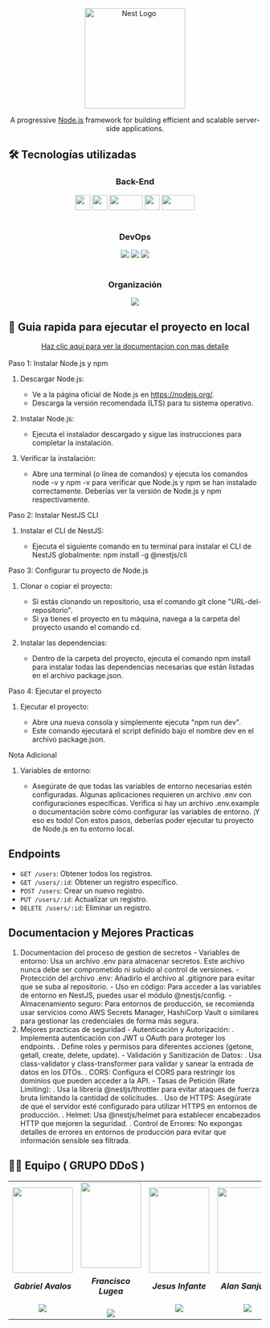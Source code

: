 <p align="center">
  <a href="http://nestjs.com/" target="blank"><img src="https://nestjs.com/img/logo-small.svg" width="200" alt="Nest Logo" /></a>
</p>

[circleci-image]: https://img.shields.io/circleci/build/github/nestjs/nest/master?token=abc123def456
[circleci-url]: https://circleci.com/gh/nestjs/nest

  <p align="center">A progressive <a href="http://nodejs.org" target="_blank">Node.js</a> framework for building efficient and scalable server-side applications.</p>

## 🛠️ Tecnologías utilizadas

<div align="center">
  <h3>Back-End</h3>
  <img src="https://img.shields.io/badge/JavaScript-F7DF1E.svg?style=for-the-badge&logo=JavaScript&logoColor=black" height="30"/>
  <img src="https://img.shields.io/badge/TypeScript-2596be.svg?style=for-the-badge&logo=TypeScript&logoColor=white" height="30"/>
  <img src="https://help.wnpower.com/hc/article_attachments/24770768872077" width="66" height="30"/>
  <img src="https://res.cloudinary.com/dbqxzetyp/image/upload/v1728021653/logos/vatz66wyxkcjy6plsvyj.png" width="auto" height="30" />
  <img src="https://res.cloudinary.com/dbqxzetyp/image/upload/v1728021207/logos/oybqiwgnrp3ehkvl6iru.png" width="66" height="30"/>
</div>
<br>

<div align="center">
  <h3>DevOps</h3>
  <img src="https://img.shields.io/badge/Vercel-000000?style=for-the-badge&logo=vercel&logoColor=white"/>
  <img src="https://img.shields.io/badge/Render-%46E3B7.svg?style=for-the-badge&logo=render&logoColor=white"/>
  <img src="https://img.shields.io/badge/GitHub-100000?style=for-the-badge&logo=github&logoColor=white"/>
</div>
<br>

<div align="center">
  <h3>Organización</h3>
  <img src="https://img.shields.io/badge/Discord-7289DA?style=for-the-badge&logo=discord&logoColor=white"/>
</div>

## 🧭 Guia rapida para ejecutar el proyecto en local

<div align="center">
  <a href="https://docs.nestjs.com/">Haz clic aquí para ver la documentacion con mas detalle</a>
</div>
<br>
Paso 1: Instalar Node.js y npm

1. Descargar Node.js:

   - Ve a la página oficial de Node.js en https://nodejs.org/.
   - Descarga la versión recomendada (LTS) para tu sistema operativo.

2. Instalar Node.js:

   - Ejecuta el instalador descargado y sigue las instrucciones para completar la instalación.

3. Verificar la instalación:

   - Abre una terminal (o línea de comandos) y ejecuta los comandos node -v y npm -v para verificar que Node.js y npm se han instalado correctamente. Deberías ver la versión de Node.js y npm respectivamente.

 Paso 2: Instalar NestJS CLI

 1. Instalar el CLI de NestJS:

    - Ejecuta el siguiente comando en tu terminal para instalar el CLI de NestJS globalmente: npm install -g @nestjs/cli

Paso 3: Configurar tu proyecto de Node.js

1.  Clonar o copiar el proyecto:

    - Si estás clonando un repositorio, usa el comando git clone "URL-del-repositorio".
    - Si ya tienes el proyecto en tu máquina, navega a la carpeta del proyecto usando el comando cd.

2. Instalar las dependencias:

   - Dentro de la carpeta del proyecto, ejecuta el comando npm install para instalar todas las dependencias necesarias que están listadas en el archivo package.json.

Paso 4: Ejecutar el proyecto

1.  Ejecutar el proyecto:

    - Abre una nueva consola y simplemente ejecuta "npm run dev".
    - Este comando ejecutará el script definido bajo el nombre dev en el archivo package.json.

Nota Adicional

1.  Variables de entorno:

    - Asegúrate de que todas las variables de entorno necesarias estén configuradas. Algunas aplicaciones requieren un archivo .env con configuraciones específicas. Verifica si hay un archivo .env.example o documentación sobre cómo configurar las variables de entorno.
¡Y eso es todo! Con estos pasos, deberías poder ejecutar tu proyecto de Node.js en tu entorno local. 

## Endpoints

- `GET /users`: Obtener todos los registros.
- `GET /users/:id`: Obtener un registro específico.
- `POST /users`: Crear un nuevo registro.
- `PUT /users/:id`: Actualizar un registro.
- `DELETE /users/:id`: Eliminar un registro.

## Documentacion y Mejores Practicas

  1. Documentacion del proceso de gestion de secretos
    - Variables de entorno: Usa un archivo .env para almacenar secretos. Este archivo nunca debe ser comprometido ni subido al control de versiones.
    - Protección del archivo .env: Añadirlo el archivo al .gitignore para evitar que se suba al repositorio.
    - Uso en código: Para acceder a las variables de entorno en NestJS, puedes usar el módulo @nestjs/config.
    - Almacenamiento seguro: Para entornos de producción, se recomienda usar servicios como AWS Secrets Manager, HashiCorp Vault o similares para gestionar las credenciales de forma más segura.
  2. Mejores practicas de seguridad
    - Autenticación y Autorización:
      . Implementa autenticación con JWT u OAuth para proteger los endpoints.
      . Define roles y permisos para diferentes acciones (getone, getall, create, delete, update).
    - Validación y Sanitización de Datos:
      . Usa class-validator y class-transformer para validar y sanear la entrada de datos en los DTOs.
      . CORS: Configura el CORS para restringir los dominios que pueden acceder a la API.
    - Tasas de Petición (Rate Limiting):
      . Usa la librería @nestjs/throttler para evitar ataques de fuerza bruta limitando la cantidad de solicitudes.
      . Uso de HTTPS: Asegúrate de que el servidor esté configurado para utilizar HTTPS en entornos de producción.
      . Helmet: Usa @nestjs/helmet para establecer encabezados HTTP que mejoren la seguridad.
      . Control de Errores: No expongas detalles de errores en entornos de producción para evitar que información sensible sea filtrada.

## 👨‍💻 Equipo ( GRUPO DDoS )

<table align="center">
  <tr>
    <td>
      <div align="center">
        <a href="https://github.com/GabrielAvalos77" target="_blank" rel="author">
          <img width="120" height="170" src="https://res.cloudinary.com/dbqxzetyp/image/upload/v1728020220/Fotos%20Perfil/pzlnl3oweluhfoxw8thi.jpg"/>
        </a>
          <h5 style="margin-top: 1rem;">Gabriel Avalos</h5>
        <a href="https://github.com/GabrielAvalos77" target="_blank">
          <img src="https://img.shields.io/static/v1?style=for-the-badge&message=GitHub&color=172B4D&logo=GitHub&logoColor=FFFFFF&label="/>
        </a>
      </div>
    </td>
    <td>
      <div align="center">
        <a href="https://github.com/franlugea" target="_blank" rel="author">
          <img width="120" height="170" src="https://res.cloudinary.com/dbqxzetyp/image/upload/v1728020221/Fotos%20Perfil/i38tf0ez5cfjath1h9qs.jpg"/>
        </a>
          <h5 style="margin-top: 1rem;">Francisco Lugea</h5>
        <a href="https://github.com/franlugea" target="_blank">
          <img src="https://img.shields.io/static/v1?style=for-the-badge&message=GitHub&color=172B4D&logo=GitHub&logoColor=FFFFFF&label="/>
        </a>
      </div>
    </td>
    <td>
      <div align="center">
        <a href="https://github.com/Kenchu293" target="_blank" rel="author">
          <img width="120" height="170" src="https://res.cloudinary.com/dbqxzetyp/image/upload/v1728020221/Fotos%20Perfil/ln1y84fyveyakzndd2v8.jpg"/>
        </a>
          <h5 style="margin-top: 1rem;">Jesus Infante</h5>
        <a href="https://github.com/Kenchu293" target="_blank">
          <img src="https://img.shields.io/static/v1?style=for-the-badge&message=GitHub&color=172B4D&logo=GitHub&logoColor=FFFFFF&label="/>
        </a>
      </div>
    </td>
    <td>
      <div align="center" >
        <a href="https://github.com/Alan934" target="_blank" rel="author">
          <img width="120" height="170" src="https://res.cloudinary.com/de9ojxknm/image/upload/v1723058043/Fotos%20Equipo/nj1z7yvlhuktqwabkjmi.jpg"/>
        </a>
          <h5 style="margin-top: 1rem;">Alan Sanjurjo</h5>
        <a href="https://github.com/Alan934" target="_blank">
          <img src="https://img.shields.io/static/v1?style=for-the-badge&message=GitHub&color=172B4D&logo=GitHub&logoColor=FFFFFF&label="/>
        </a>
      </div>
    </td>
  </tr>
</table>